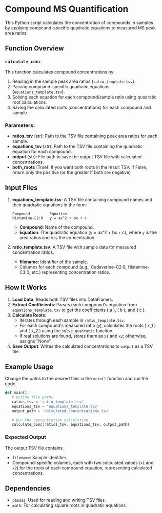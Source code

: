 
# Compound MS Quantification

This Python script calculates the concentration of compounds in samples by applying compound-specific quadratic equations to measured MS peak area ratios.

## Function Overview

### `calculate_conc`

This function calculates compound concentrations by:
1. Reading in the sample peak area ratios (`ratio_template.tsv`).
2. Parsing compound-specific quadratic equations (`equations_template.tsv`).
3. Solving each equation for each compound/sample ratio using quadratic root calculations.
4. Saving the calculated roots (concentrations) for each compound and sample.

### Parameters:
- **ratios_tsv** (str): Path to the TSV file containing peak area ratios for each sample.
- **equations_tsv** (str): Path to the TSV file containing the quadratic equation for each compound.
- **output** (str): File path to save the output TSV file with calculated concentrations.
- **both_roots** (True): If you want both roots in the result TSV. If False, return only the positive (or the greater if
both are negative)

## Input Files

1. **equations_template.tsv**: A TSV file containing compound names and their quadratic equations in the form:

   ```
   Compound         Equation
   Histamine-C2:0   y = ax^2 + bx + c
   ```

   - **Compound**: Name of the compound.
   - **Equation**: The quadratic equation (y = ax^2 + bx + c), where `y` is the area ratios and `x` is the concentration.


2. **ratio_template.tsv**: A TSV file with sample data for measured concentration ratios.

   - **filename**: Identifier of the sample.
   - Columns for each compound (e.g., Cadaverine-C2:0, Histamine-C3:0, etc.) representing concentration ratios.

## How It Works

1. **Load Data**: Reads both TSV files into DataFrames.
2. **Extract Coefficients**: Parses each compound's equation from `equations_template.tsv` to get the coefficients \( a \), \( b \), and \( c \).
3. **Calculate Roots**:
   - Iterates through each sample in `ratio_template.tsv`.
   - For each compound's measured ratio (`y`), calculates the roots \( x_1 \) and \( x_2 \) using the `solve_quadratic` function.
   - If real solutions are found, stores them as `x1` and `x2`; otherwise, assigns "None".
4. **Save Output**: Writes the calculated concentrations to `output` as a TSV file.

## Example Usage

Change the paths to the desired files in the `main()` function and run the code.

```python
def main():
   # Define file paths
   ratios_tsv = 'ratio_template.tsv'
   equations_tsv = 'equations_template.tsv'
   output_path = 'calculated_concentrations.tsv'
   
   # Run the concentration calculation
   calculate_conc(ratios_tsv, equations_tsv, output_path)
```

### Expected Output

The output TSV file contains:
- `filename`: Sample identifier.
- Compound-specific columns, each with two calculated values (`x1` and `x2`) for the roots of each compound equation, representing calculated concentrations.

## Dependencies
- `pandas`: Used for reading and writing TSV files.
- `math`: For calculating square roots in quadratic equations.

